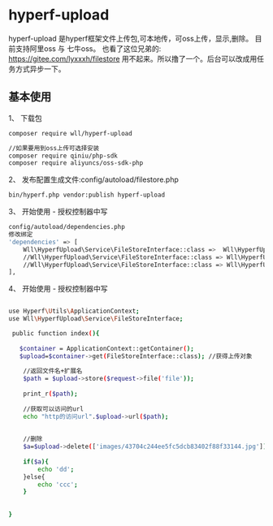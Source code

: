 # hyperf-upload
hyperf-upload 是hyperf框架文件上传包,可本地传，可oss上传，显示,删除。 目前支持阿里oss 与 七牛oss。 也看了这位兄弟的: https://gitee.com/lyxxxh/filestore 用不起来。所以撸了一个。后台可以改成用任务方式异步一下。

## 基本使用

1、 下载包
```bash
composer require wll/hyperf-upload

//如果要用到oss上传可选择安装
composer require qiniu/php-sdk
composer require aliyuncs/oss-sdk-php

```

2、 发布配置生成文件:config/autoload/filestore.php
```bash
bin/hyperf.php vendor:publish hyperf-upload
```

3、 开始使用 - 授权控制器中写
```bash
config/autoload/dependencies.php
修改绑定
'dependencies' => [
	Wll\HyperfUpload\Service\FileStoreInterface::class =>  Wll\HyperfUpload\Service\LocalFileStoreService::class,//默认使用本地上传
	//Wll\HyperfUpload\Service\FileStoreInterface::class => Wll\HyperfUpload\Service\AliyunFileStoreService::class,//阿里oss 
	//Wll\HyperfUpload\Service\FileStoreInterface::class => Wll\HyperfUpload\Service\QiniuFileStoreService::class,//七牛oss 	
],
```

4、 开始使用 - 授权控制器中写
```bash

use Hyperf\Utils\ApplicationContext;
use Wll\HyperfUpload\Service\FileStoreInterface;

 public function index(){	
 
   $container = ApplicationContext::getContainer();
   $upload=$container->get(FileStoreInterface::class); //获得上传对象
   
	//返回文件名+扩展名
	$path = $upload->store($request->file('file'));
	
	print_r($path);
	
	//获取可以访问的url
	echo "http的访问url".$upload->url($path);  
	
	
	//删除 
	$a=$upload->delete(['images/43704c244ee5fc5dcb83402f88f33144.jpg']);
	
	if($a){
		echo 'dd';
	}else{
		echo 'ccc';
	}			
   
   	
}

```

